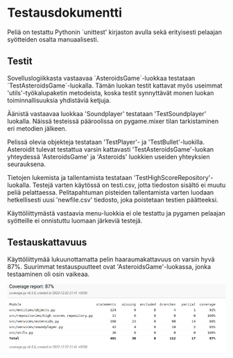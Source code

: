 # Testausdokumentti
Peliä on testattu Pythonin ´unittest' kirjaston avulla sekä erityisesti pelaajan syötteiden osalta manuaalisesti.

## Testit
Sovelluslogiikkasta vastaavaa ´AsteroidsGame´-luokkaa testataan ´TestAsteroidsGame´-luokalla. Tämän luokan testit kattavat myös useimmat 'utils'-työkalupaketin metodeista, koska testit synnyttävät monen luokan toiminnallisuuksia yhdistäviä ketjuja. 

Äänistä vastaavaa luokkaa 'Soundplayer' testataan 'TestSoundplayer' luokalla. Näissä testeissä pääroolissa on pygame.mixer tilan tarkistaminen eri metodien jälkeen.

Pelissä olevia objekteja testataan 'TestPlayer'- ja 'TestBullet'-luokilla. Asteroidit tulevat testattua varsin kattavasti 'TestAsteroidsGame'-luokan yhteydessä 'AsteroidsGame' ja 'Asteroids' luokkien useiden yhteyksien seurauksena.

Tietojen lukemista ja tallentamista testataan 'TestHighScoreRepository'-luokalla. Testejä varten käytössä on testi.csv, jotta tiedoston sisältö ei muutu peliä pelattaessa. Pelitapahtuman pisteiden tallentamista varten luodaan hetkellisesti uusi 'newfile.csv' tiedosto, joka poistetaan testien päätteeksi.

Käyttöliittymästä vastaavia menu-luokkia ei ole testattu ja pygamen pelaajan syötteille ei onnistuttu luomaan järkeviä testejä.

## Testauskattavuus
Käyttöliittymää lukuunottamatta pelin haaraumakattavuus on varsin hyvä 87%. Suurimmat testauspuutteet ovat 'AsteroidsGame'-luokassa, jonka testaaminen oli osin vaikeaa.

![image](https://github.com/JuhoPaananen/ot-harjoitustyo/blob/main/asteroids/dokumentaatio/kuvat/coverage_report.png)
